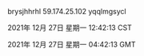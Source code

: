 brysjhhrhl 59.174.25.102 yqqlmgsycl

2021年 12月 27日 星期一 12:42:13 CST

2021年 12月 27日 星期一 04:42:13 GMT
